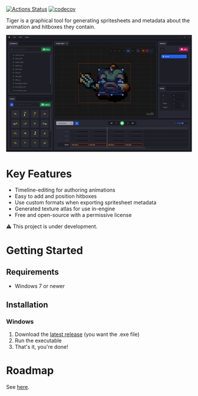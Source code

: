 [![Actions Status](https://github.com/agersant/tiger/workflows/Build/badge.svg)](https://github.com/agersant/tiger/actions) [![codecov](https://codecov.io/gh/agersant/tiger/branch/master/graph/badge.svg?token=Ekd9mm2Wii)](https://codecov.io/gh/agersant/tiger)

Tiger is a graphical tool for generating spritesheets and metadata about the animation and hitboxes they contain.

![Tiger](res/readme/screenshot-0.4.0.png?raw=true "Tiger")

# Key Features

- Timeline-editing for authoring animations
- Easy to add and position hitboxes
- Use custom formats when exporting spritesheet metadata
- Generated texture atlas for use in-engine
- Free and open-source with a permissive license

⚠️ This project is under development.

# Getting Started

## Requirements

- Windows 7 or newer

## Installation

### Windows

1. Download the [latest release](https://github.com/agersant/tiger/releases/latest) (you want the .exe file)
2. Run the executable
3. That's it, you're done!

# Roadmap

See [here](ROADMAP.md).
